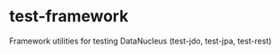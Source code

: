 test-framework
==============

Framework utilities for testing DataNucleus (test-jdo, test-jpa, test-rest)
